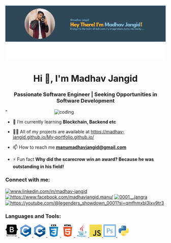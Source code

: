 ![logo](https://github.com/Madhav-Jangid/Madhav-Jangid/blob/main/Banner.png)
<h1 align="center">Hi 👋, I'm Madhav Jangid</h1>
<h3 align="center">Passionate Software Engineer | Seeking Opportunities in Software Development</h3>

<img align="right" alt="coding" width="350" src="https://media.tenor.com/images/b24460d29cfb2126afbba78c2b02a0d3/tenor.gif" >
"

- 🌱 I’m currently learning **Blockchain, Backend etc**

- 👨‍💻 All of my projects are available at https://madhav-jangid.github.io/My-portfolio.github.io/

- 📫 How to reach me **manumadhavjangid@gmail.com**

- ⚡ Fun fact **Why did the scarecrow win an award? Because he was outstanding in his field!**

<h3 align="left">Connect with me:</h3>
<p align="left">
<a href="www.linkedin.com/in/madhav-jangid" target="blank"><img align="center" src="https://raw.githubusercontent.com/rahuldkjain/github-profile-readme-generator/master/src/images/icons/Social/linked-in-alt.svg" alt="www.linkedin.com/in/madhav-jangid" height="30" width="40" /></a>
<a href="https://www.facebook.com/madhavjangid.manu/" target="blank"><img align="center" src="https://raw.githubusercontent.com/rahuldkjain/github-profile-readme-generator/master/src/images/icons/Social/facebook.svg" alt="https://www.facebook.com/madhavjangid.manu/" height="30" width="40" /></a>
<a href="https://instagram.com/0001._.jangra" target="blank"><img align="center" src="https://raw.githubusercontent.com/rahuldkjain/github-profile-readme-generator/master/src/images/icons/Social/instagram.svg" alt="0001._.jangra" height="30" width="40" /></a>
<a href="https://youtube.com/@legenders_showdown_0001?si=qmfhmxbl3lxv9tr3" target="blank"><img align="center" src="https://raw.githubusercontent.com/rahuldkjain/github-profile-readme-generator/master/src/images/icons/Social/youtube.svg" alt="https://youtube.com/@legenders_showdown_0001?si=qmfhmxbl3lxv9tr3" height="30" width="40" /></a>
</p>

<h3 align="left">Languages and Tools:</h3>
<p align="left"> <a href="https://getbootstrap.com" target="_blank" rel="noreferrer"> <img src="https://raw.githubusercontent.com/devicons/devicon/master/icons/bootstrap/bootstrap-plain-wordmark.svg" alt="bootstrap" width="40" height="40"/> </a> <a href="https://www.cprogramming.com/" target="_blank" rel="noreferrer"> <img src="https://raw.githubusercontent.com/devicons/devicon/master/icons/c/c-original.svg" alt="c" width="40" height="40"/> </a> <a href="https://www.w3schools.com/cpp/" target="_blank" rel="noreferrer"> <img src="https://raw.githubusercontent.com/devicons/devicon/master/icons/cplusplus/cplusplus-original.svg" alt="cplusplus" width="40" height="40"/> </a> <a href="https://www.w3schools.com/css/" target="_blank" rel="noreferrer"> <img src="https://raw.githubusercontent.com/devicons/devicon/master/icons/css3/css3-original-wordmark.svg" alt="css3" width="40" height="40"/> </a> <a href="https://www.w3.org/html/" target="_blank" rel="noreferrer"> <img src="https://raw.githubusercontent.com/devicons/devicon/master/icons/html5/html5-original-wordmark.svg" alt="html5" width="40" height="40"/> </a> <a href="https://www.java.com" target="_blank" rel="noreferrer"> <img src="https://raw.githubusercontent.com/devicons/devicon/master/icons/java/java-original.svg" alt="java" width="40" height="40"/> </a> <a href="https://developer.mozilla.org/en-US/docs/Web/JavaScript" target="_blank" rel="noreferrer"> <img src="https://raw.githubusercontent.com/devicons/devicon/master/icons/javascript/javascript-original.svg" alt="javascript" width="40" height="40"/> </a> <a href="https://www.photoshop.com/en" target="_blank" rel="noreferrer"> <img src="https://raw.githubusercontent.com/devicons/devicon/master/icons/photoshop/photoshop-line.svg" alt="photoshop" width="40" height="40"/> </a> <a href="https://www.python.org" target="_blank" rel="noreferrer"> <img src="https://raw.githubusercontent.com/devicons/devicon/master/icons/python/python-original.svg" alt="python" width="40" height="40"/> </a> </p>
